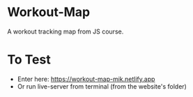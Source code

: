 # Workout-Map
A workout tracking map from JS course.

# To Test
- Enter here: https://workout-map-mik.netlify.app
- Or run live-server from terminal (from the website's folder)
